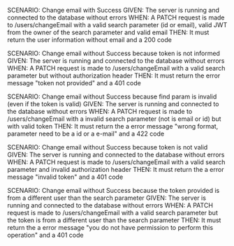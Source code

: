 SCENARIO: Change email with Success
GIVEN: The server is running and connected to the database without errors
WHEN: A PATCH request is made to /users/changeEmail with a valid search parameter (id or email), valid JWT from the owner of the search parameter and valid email
THEN: It must return the user information without email and a 200 code

SCENARIO: Change email without Success because token is not informed
GIVEN: The server is running and connected to the database without errors
WHEN: A PATCH request is made to /users/changeEmail with a valid search parameter but without authorization header
THEN: It must return the error message "token not provided" and a 401 code

SCENARIO: Change email without Success because find param is invalid (even if the token is valid)
GIVEN: The server is running and connected to the database without errors
WHEN: A PATCH request is made to /users/changeEmail with a invalid search parameter (not is email or id) but with valid token
THEN: It must return the a error message "wrong format, parameter need to be a id or a e-mail" and a 422 code

SCENARIO: Change email without Success because token is not valid
GIVEN: The server is running and connected to the database without errors
WHEN: A PATCH request is made to /users/changeEmail with a valid search parameter and invalid authorization header
THEN: It must return the a error message "invalid token" and a 401 code

SCENARIO: Change email without Success because the token provided is from a different user than the search parameter
GIVEN: The server is running and connected to the database without errors
WHEN: A PATCH request is made to /users/changeEmail with a valid search parameter but the token is from a different user than the search parameter
THEN: It must return the a error message "you do not have permission to perform this operation" and a 401 code
